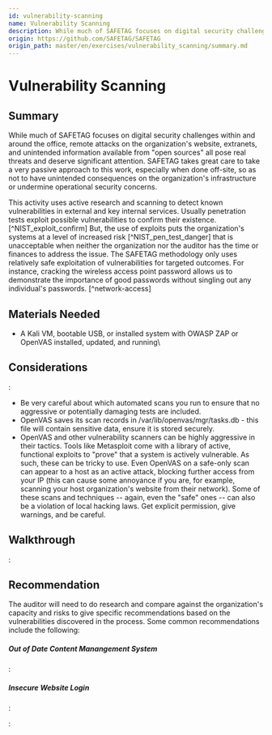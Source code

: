 ```yaml
---
id: vulnerability-scanning
name: Vulnerability Scanning
description: While much of SAFETAG focuses on digital security challenges within and around the office, remote attacks on the...
origin: https://github.com/SAFETAG/SAFETAG
origin_path: master/en/exercises/vulnerability_scanning/summary.md
---
```

# Vulnerability Scanning

## Summary

While much of SAFETAG focuses on digital security challenges within and around the office, remote attacks on the organization's website, extranets, and unintended information available from "open sources" all pose real threats and deserve significant attention.  SAFETAG takes great care to take a very passive approach to this work, especially when done off-site, so as not to have unintended consequences on the organization's infrastructure or undermine operational security concerns.

This activity uses active research and scanning to detect known vulnerabilities in external and key internal services. Usually penetration tests exploit possible vulnerabilities to confirm their existence. [^NIST_exploit_confirm] But, the use of exploits puts the organization's systems at a level of increased risk [^NIST_pen_test_danger] that is unacceptable when neither the organization nor the auditor has the time or finances to address the issue. The SAFETAG methodology only uses relatively safe exploitation of vulnerabilities for targeted outcomes. For instance, cracking the wireless access point password allows us to demonstrate the importance of good passwords without singling out any individual's passwords. [^network-access]


## Materials Needed

* A Kali VM, bootable USB, or installed system with OWASP ZAP or OpenVAS installed, updated, and running\

## Considerations

:[](../../methods/vulnerability_analysis/operational_security.md)

* Be very careful about which automated scans you run to ensure that no aggressive or potentially damaging tests are included.
* OpenVAS saves its scan records in /var/lib/openvas/mgr/tasks.db - this file will contain sensitive data, ensure it is stored securely.
* OpenVAS and other vulnerability scanners can be highly aggressive in their tactics.  Tools like Metasploit come with a library of active, functional exploits to "prove" that a system is actively vulnerable.  As such, these can be tricky to use.  Even OpenVAS on a safe-only scan can appear to a host as an active attack, blocking further access from your IP (this can cause some annoyance if you are, for example, scanning your host organization's website from their network).  Some of these scans and techniques -- again, even the "safe" ones -- can also be a violation of local hacking laws.  Get explicit permission, give warnings, and be careful.

## Walkthrough

:[](openvas.md)

<!-- DEPRECATED: !INCLUDE "owasp-zap.md" -->

## Recommendation

The auditor will need to do research and compare against the organization's capacity and risks to give specific recommendations based on the vulnerabilities discovered in the process.  Some common recommendations include the following:

##### Out of Date Content Manangement System
:[](../cms_version/recommendations.md)

##### Insecure Website Login
:[](../insecure_website_login/recommendations.md)



:[](../references/footnotes.md)
